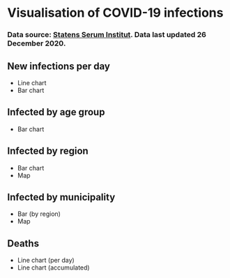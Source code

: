 # Visualisation of COVID-19 infections

### Data source: [Statens Serum Institut](https://covid19.ssi.dk/overvagningsdata). Data last updated 26 December 2020.

## New infections per day

- Line chart
- Bar chart

## Infected by age group

- Bar chart

## Infected by region

- Bar chart
- Map

## Infected by municipality

- Bar (by region)
- Map

## Deaths

- Line chart (per day)
- Line chart (accumulated)